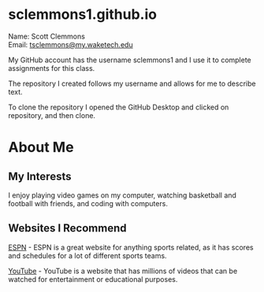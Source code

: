 # sclemmons1.github.io

Name: Scott Clemmons  
Email: tsclemmons@my.waketech.edu

My GitHub account has the username sclemmons1 and I use it to complete assignments for this class.

The repository I created follows my username and allows for me to describe text.

To clone the repository I opened the GitHub Desktop and clicked on repository, and then clone.

# About Me
## My Interests
I enjoy playing video games on my computer, watching basketball and football with friends, and coding with computers.
## Websites I Recommend
[ESPN](www.espn.com) - ESPN is a great website for anything sports related, as it has scores and schedules for a lot of different sports teams.

[YouTube](www.youtube.com) - YouTube is a website that has millions of videos that can be watched for entertainment or educational purposes.